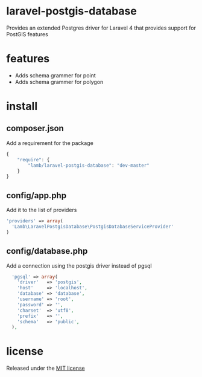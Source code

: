 # laravel-postgis-database

Provides an extended Postgres driver for Laravel 4 that provides support for PostGIS features

# features

- Adds schema grammer for point
- Adds schema grammer for polygon

# install

## composer.json

Add a requirement for the package

```javascript
{
    "require": {
        "lamb/laravel-postgis-database": "dev-master"
    }
}
```

## config/app.php

Add it to the list of providers

```php
'providers' => array(
  'Lamb\LaravelPostgisDatabase\PostgisDatabaseServiceProvider'
)
```

## config/database.php

Add a connection using the postgis driver instead of pgsql

```php
  'pgsql' => array(
    'driver'   => 'postgis',
    'host'     => 'localhost',
    'database' => 'database',
    'username' => 'root',
    'password' => '',
    'charset'  => 'utf8',
    'prefix'   => '',
    'schema'   => 'public',
  ),
```

# license

Released under the [MIT license](http://opensource.org/licenses/MIT)
